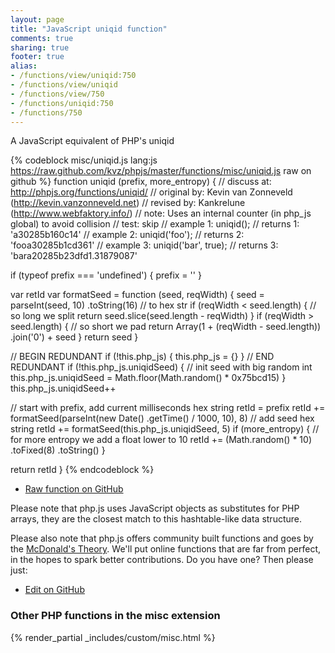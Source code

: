 ```yaml
---
layout: page
title: "JavaScript uniqid function"
comments: true
sharing: true
footer: true
alias:
- /functions/view/uniqid:750
- /functions/view/uniqid
- /functions/view/750
- /functions/uniqid:750
- /functions/750
---
```

<!-- Generated by Rakefile:build -->
A JavaScript equivalent of PHP's uniqid

{% codeblock misc/uniqid.js lang:js https://raw.github.com/kvz/phpjs/master/functions/misc/uniqid.js raw on github %}
function uniqid (prefix, more_entropy) {
  //  discuss at: http://phpjs.org/functions/uniqid/
  // original by: Kevin van Zonneveld (http://kevin.vanzonneveld.net)
  //  revised by: Kankrelune (http://www.webfaktory.info/)
  //        note: Uses an internal counter (in php_js global) to avoid collision
  //        test: skip
  //   example 1: uniqid();
  //   returns 1: 'a30285b160c14'
  //   example 2: uniqid('foo');
  //   returns 2: 'fooa30285b1cd361'
  //   example 3: uniqid('bar', true);
  //   returns 3: 'bara20285b23dfd1.31879087'

  if (typeof prefix === 'undefined') {
    prefix = ''
  }

  var retId
  var formatSeed = function (seed, reqWidth) {
    seed = parseInt(seed, 10)
      .toString(16) // to hex str
    if (reqWidth < seed.length) {
      // so long we split
      return seed.slice(seed.length - reqWidth)
    }
    if (reqWidth > seed.length) {
      // so short we pad
      return Array(1 + (reqWidth - seed.length))
        .join('0') + seed
    }
    return seed
  }

  // BEGIN REDUNDANT
  if (!this.php_js) {
    this.php_js = {}
  }
  // END REDUNDANT
  if (!this.php_js.uniqidSeed) {
    // init seed with big random int
    this.php_js.uniqidSeed = Math.floor(Math.random() * 0x75bcd15)
  }
  this.php_js.uniqidSeed++

  // start with prefix, add current milliseconds hex string
  retId = prefix
  retId += formatSeed(parseInt(new Date()
    .getTime() / 1000, 10), 8)
  // add seed hex string
  retId += formatSeed(this.php_js.uniqidSeed, 5)
  if (more_entropy) {
    // for more entropy we add a float lower to 10
    retId += (Math.random() * 10)
      .toFixed(8)
      .toString()
  }

  return retId
}
{% endcodeblock %}

 - [Raw function on GitHub](https://github.com/kvz/phpjs/blob/master/functions/misc/uniqid.js)

Please note that php.js uses JavaScript objects as substitutes for PHP arrays, they are 
the closest match to this hashtable-like data structure. 

Please also note that php.js offers community built functions and goes by the 
[McDonald's Theory](https://medium.com/what-i-learned-building/9216e1c9da7d). We'll put online 
functions that are far from perfect, in the hopes to spark better contributions. 
Do you have one? Then please just: 

 - [Edit on GitHub](https://github.com/kvz/phpjs/edit/master/functions/misc/uniqid.js)


### Other PHP functions in the misc extension
{% render_partial _includes/custom/misc.html %}
